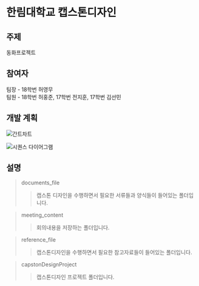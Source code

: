 # 한림대학교 캡스톤디자인 

## 주제
동화프로젝트

## 참여자
팀장 - 18학번 허영무   
팀원 - 18학번 허홍준, 17학번 전지훈, 17학번 김선민

## 개발 계획
![간트차트](https://user-images.githubusercontent.com/86049096/226330733-2a65e2b6-9525-4022-a40a-d99c15274968.png)

![시퀀스 다이어그램](https://user-images.githubusercontent.com/86049096/229358889-3302b8a4-ff0b-4d76-ab0a-634210bfb91e.png)

## 설명
> documents_file
>> 캡스톤 디자인을 수행하면서 필요한 서류들과 양식들이 들어있는 폴더입니다.    

> meeting_content
>> 회의내용을 저장하는 폴더입니다.   

> reference_file
>> 캡스톤디자인을 수행하면서 필요한 참고자료들이 들어있는 폴더입니다.

>capstonDesignProject
>> 캡스톤디자인 프로젝트 폴더입니다.

